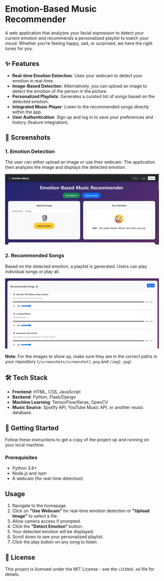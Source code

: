 # Emotion-Based Music Recommender

A web application that analyzes your facial expression to detect your current emotion and recommends a personalized playlist to match your mood. Whether you're feeling happy, sad, or surprised, we have the right tunes for you.

## ✨ Features

-   **Real-time Emotion Detection**: Uses your webcam to detect your emotion in real-time.
-   **Image-Based Detection**: Alternatively, you can upload an image to detect the emotion of the person in the picture.
-   **Personalized Playlists**: Generates a curated list of songs based on the detected emotion.
-   **Integrated Music Player**: Listen to the recommended songs directly within the app.
-   **User Authentication**: Sign up and log in to save your preferences and history (feature integration).

## 📸 Screenshots

### 1. Emotion Detection
The user can either upload an image or use their webcam. The application then analyzes the image and displays the detected emotion.

![Emotion Detection Screenshot](https://raw.githubusercontent.com/Priyanshi231/AI-Emotion-Music-Recommender/main/img1.jpg)

### 2. Recommended Songs
Based on the detected emotion, a playlist is generated. Users can play individual songs or play all.

![Recommended Songs Screenshot](https://raw.githubusercontent.com/Priyanshi231/AI-Emotion-Music-Recommender/main/img2.jpg)

**Note:** For the images to show up, make sure they are in the correct paths in your repository (`/screenshots/screenshot1.png` and `/img2.jpg`).

## 🛠️ Tech Stack

-   **Frontend**: HTML, CSS, JavaScript
-   **Backend**: Python, Flask/Django
-   **Machine Learning**: TensorFlow/Keras, OpenCV
-   **Music Source**: Spotify API, YouTube Music API, or another music database.

## 🚀 Getting Started

Follow these instructions to get a copy of the project up and running on your local machine.

### Prerequisites

-   Python 3.8+
-   Node.js and npm
-   A webcam (for real-time detection)

## Usage

1.  Navigate to the homepage.
2.  Click on **"Use Webcam"** for real-time emotion detection or **"Upload Image"** to select a file.
3.  Allow camera access if prompted.
4.  Click the **"Detect Emotion"** button.
5.  Your detected emotion will be displayed.
6.  Scroll down to see your personalized playlist.
7.  Click the play button on any song to listen.

## 📄 License

This project is licensed under the MIT License - see the `LICENSE.md` file for details.
